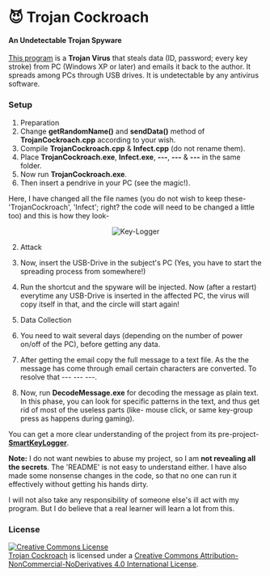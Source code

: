 # :smiling_imp: Trojan Cockroach

#### An Undetectable Trojan Spyware

<a href="https://MinhasKamal.github.io/TrojanCockroach">This program</a> is a **Trojan Virus** that steals data (ID, password; every key stroke) from PC (Windows XP or later) and emails it back to the author. It spreads among PCs through USB drives. It is undetectable by any antivirus software.

### Setup
1. Preparation
  1. Change **getRandomName()** and **sendData()** method of **TrojanCockroach.cpp** according to your wish.
  2. Compile **TrojanCockroach.cpp** & **Infect.cpp** (do not rename them).
  3. Place **TrojanCockroach.exe**, **Infect.exe**, **---**, **---** & **---** in the same folder.
  4. Now run **TrojanCockroach.exe**.
  5. Then insert a pendrive in your PC (see the magic!).
  
Here, I have changed all the file names (you do not wish to keep these- 'TrojanCockroach', 'Infect'; right? the code will need to be changed a little too) and this is how they look-

<div align="center">
  <img src="https://cloud.githubusercontent.com/assets/5456665/18255358/cbaf8484-73ca-11e6-99a0-a5a52f65f8a0.PNG" alt="Key-Logger"/>
</div>

2. Attack
  1. Now, insert the USB-Drive in the subject's PC (Yes, you have to start the spreading process from somewhere!)
  2. Run the shortcut and the spyware will be injected. Now (after a restart) everytime any USB-Drive is inserted in the affected PC, the virus will copy itself in that, and the circle will start again!

3. Data Collection
  1. You need to wait several days (depending on the number of power on/off of the PC), before getting any data.
  2. After getting the email copy the full message to a text file. As the the message has come through email certain characters are converted. To resolve that --- --- ---.
  3. Now, run **DecodeMessage.exe** for decoding the message as plain text. In this phase, you can look for specific patterns in the text, and thus get rid of most of the useless parts (like- mouse click, or same key-group press as happens during gaming).

You can get a more clear understanding of the project from its pre-project- **[SmartKeyLogger](https://github.com/MinhasKamal/SmartKeyLogger)**.

**Note:** I do not want newbies to abuse my project, so I am **not revealing all the secrets**. The 'README' is not easy to understand either. I have also made some nonsense changes in the code, so that no one can run it effectively without getting his hands dirty.

I will not also take any responsibility of someone else's ill act with my program. But I do believe that a real learner will learn a lot from this.


### License
<a rel="license" href="http://creativecommons.org/licenses/by-nc-nd/4.0/"><img alt="Creative Commons License" style="border-width:0" src="https://i.creativecommons.org/l/by-nc-nd/4.0/88x31.png" /></a><br /><a href="https://github.com/MinhasKamal/TrojanCockroach">Trojan Cockroach</a> is licensed under a <a rel="license" href="http://creativecommons.org/licenses/by-nc-nd/4.0/">Creative Commons Attribution-NonCommercial-NoDerivatives 4.0 International License</a>.
